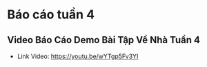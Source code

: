# Báo cáo tuần 4  

## Video Báo Cáo Demo Bài Tập Về Nhà Tuần 4

- Link Video: https://youtu.be/wYTgp5Fv3YI
